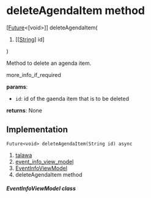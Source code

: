 
<div>

# deleteAgendaItem method

</div>


[[Future](https://api.flutter.dev/flutter/dart-core/Future-class.html)\<[void\>]]
deleteAgendaItem(

1.  [[[String](https://api.flutter.dev/flutter/dart-core/String-class.md)]
    id]

)



Method to delete an agenda item.

more_info_if_required

**params**:

-   `id`: id of the gaenda item that is to be deleted

**returns**: None



## Implementation

``` language-dart
Future<void> deleteAgendaItem(String id) async 
```







1.  [talawa](../../index.md)
2.  [event_info_view_model](../../view_model_after_auth_view_models_event_view_models_event_info_view_model/)
3.  [EventInfoViewModel](../../view_model_after_auth_view_models_event_view_models_event_info_view_model/EventInfoViewModel-class.md)
4.  deleteAgendaItem method

##### EventInfoViewModel class







